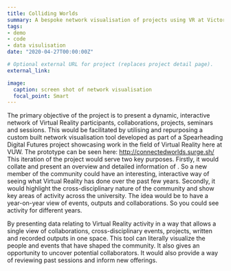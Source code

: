 ```yaml
---
title: Colliding Worlds
summary: A bespoke network visualisation of projects using VR at Victoria University of Wellington.
tags:
- demo
- code
- data visulisation
date: "2020-04-27T00:00:00Z"

# Optional external URL for project (replaces project detail page).
external_link:

image:
  caption: screen shot of network visualisation 
  focal_point: Smart
---
```


The primary objective of the project is to present a dynamic, interactive network of Virtual Reality participants, collaborations, projects, seminars and sessions. This would be facilitated by utilising and repurposing a custom built network visualisation tool developed as part of a Spearheading Digital Futures project showcasing work in the field of Virtual Reality here at VUW. The prototype can be seen here: http://connectedworlds.surge.sh/ This iteration of the project would serve two key purposes. Firstly, it would collate and present an overview and detailed information of . So a new member of the community could have an interesting, interactive way of seeing what Virtual Reality has done over the past few years. Secondly, it would highlight the cross-disciplinary nature of the community and show key areas of activity across the university. The idea would be to have a year-on-year view of events, outputs and collaborations. So you could see activity for different years.

By presenting data relating to Virtual Reality activity in a way that allows a single view of collaborations, cross-disciplinary events, projects, written and recorded outputs in one space. This tool can literally visualize the people and events that have shaped the community. It also gives an opportunity to uncover potential collaborators. It would also provide a way of reviewing past sessions and inform new offerings.